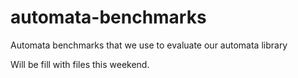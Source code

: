 # automata-benchmarks
Automata benchmarks that we use to evaluate our automata library

Will be fill with files this weekend.
